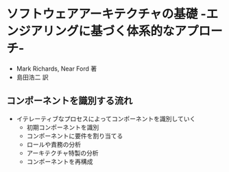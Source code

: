 # ソフトウェアアーキテクチャの基礎 -エンジアリングに基づく体系的なアプローチ-
- Mark Richards, Near Ford 著
- 島田浩二 訳

## コンポーネントを識別する流れ
- イテレーティブなプロセスによってコンポーネントを識別していく
  - 初期コンポーネントを識別
  - コンポーネントに要件を割り当てる
  - ロールや責務の分析
  - アーキテクチャ特製の分析
  - コンポーネントを再構成
